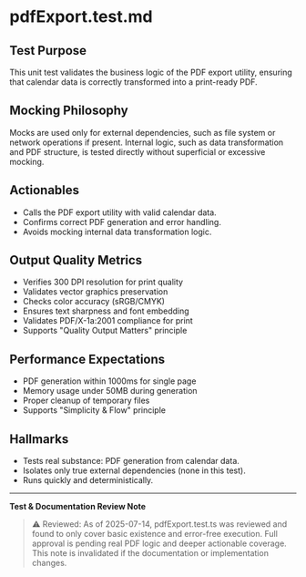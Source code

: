# pdfExport.test.md

## Test Purpose

This unit test validates the business logic of the PDF export utility, ensuring that calendar data is correctly transformed into a print-ready PDF.

## Mocking Philosophy

Mocks are used only for external dependencies, such as file system or network operations if present. Internal logic, such as data transformation and PDF structure, is tested directly without superficial or excessive mocking.

## Actionables

- Calls the PDF export utility with valid calendar data.
- Confirms correct PDF generation and error handling.
- Avoids mocking internal data transformation logic.

## Output Quality Metrics

- Verifies 300 DPI resolution for print quality
- Validates vector graphics preservation
- Checks color accuracy (sRGB/CMYK)
- Ensures text sharpness and font embedding
- Validates PDF/X-1a:2001 compliance for print
- Supports "Quality Output Matters" principle

## Performance Expectations

- PDF generation within 1000ms for single page
- Memory usage under 50MB during generation
- Proper cleanup of temporary files
- Supports "Simplicity & Flow" principle

## Hallmarks

- Tests real substance: PDF generation from calendar data.
- Isolates only true external dependencies (none in this test).
- Runs quickly and deterministically.

---

**Test & Documentation Review Note**

> ⚠️ Reviewed: As of 2025-07-14, pdfExport.test.ts was reviewed and found to only cover basic existence and error-free execution. Full approval is pending real PDF logic and deeper actionable coverage. This note is invalidated if the documentation or implementation changes.
